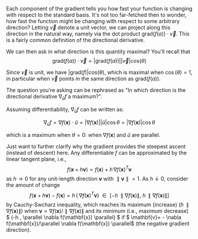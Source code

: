 Each component of the gradient tells you how fast your function is changing with respect to the standard basis.  It's not too far-fetched then to wonder, how fast the function might be changing with respect to some arbitrary direction?  Letting $\vec v$ denote a unit vector, we can project along this direction in the natural way, namely via the dot product $\text{grad}( f(a))\cdot \vec v$.  This is a fairly common definition of the directional derivative.

We can then ask in what direction is this quantity maximal?  You'll recall that $$\text{grad}( f(a))\cdot \vec v = |\text{grad}( f(a))|| \vec v|\text{cos}(\theta)$$

Since $\vec v$ is unit, we have $|\text{grad}( f)|\text{cos}(\theta)$, which is maximal when $\cos(\theta)=1$, in particular when $\vec v$ points in the same direction as $\text{grad}(f(a))$.


The question you're asking can be rephrased as "In which direction is the directional derivative $\nabla_{\hat{u}}f$ a maximum?".

Assuming differentiability, $\nabla_{\hat{u}}f$ can be written as:

$$\nabla_{\hat{u}}f = \nabla f(\textbf{x}) \cdot \hat{u} =|\nabla f(\textbf{x})||\hat{u}|\cos \theta = |\nabla f(\textbf{x})|\cos \theta$$

which is a maximum when $\theta =0$: when $\nabla f(\textbf{x})$ and $\hat{u}$ are parallel.


Just want to further clarify why the gradient provides the steepest ascent (instead of descent) here. Any differentiable $f$ can be approximated by the linear tangent plane, i.e., $$f(\mathbf{x} + h \mathbf{v}) = f(\mathbf{x}) + h \, \nabla f(\mathbf{x})^T \mathbf{v} $$ as $h \rightarrow 0$ for any unit-length direction $\mathbf{v}$ with $\parallel \mathbf{v} \parallel =1.$ As $h \downarrow 0$,  consider the amount of change
$$ 
 f(\mathbf{x} + h \mathbf{v}) - f(\mathbf{x}) = h \, \left\{  \, \nabla f(\mathbf{x})^T \mathbf{v} \right\} 
~~\in~~  \left[ - h \, \parallel \nabla f(\mathbf{x}) \parallel, ~ h \, \parallel \nabla f(\mathbf{x}) \parallel \right]
$$
by Cauchy-Swcharz inequality, which reaches its maximum (increase) $(h \, \parallel \nabla f(\mathbf{x}) \parallel)$ when $\mathbf{v} =  \nabla f(\mathbf{x}) / \parallel \nabla f(\mathbf{x}) \parallel$  and its minimum (i.e., maximum decrease) $ (-h \, \parallel \nabla f(\mathbf{x}) \parallel) $ if $ \mathbf{v}= - \nabla f(\mathbf{x})/\parallel \nabla f(\mathbf{x}) \parallel$  (the negative gradient  direction).  